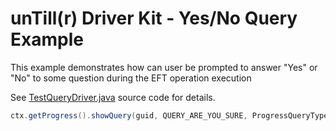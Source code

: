 # unTill(r) Driver Kit - Yes/No Query Example 

This example demonstrates how can user be prompted to answer "Yes" or "No" to some question during the EFT operation execution   

See [TestQueryDriver.java](src/main/java/com/mycompany/testq/TestQueryDriver.java) source code for details.

```java
ctx.getProgress().showQuery(guid, QUERY_ARE_YOU_SURE, ProgressQueryType.YES_NO, "Are you a sure?");
```